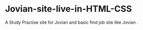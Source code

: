 # Jovian-site-live-in-HTML-CSS
A Study Practise site for Jovian and basic find job site like Jovian .
